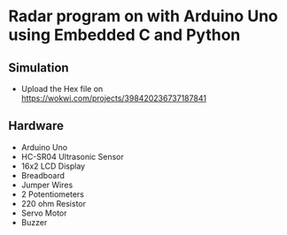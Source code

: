 # Radar program on with Arduino Uno using Embedded C and Python

## Simulation

* Upload the Hex file on https://wokwi.com/projects/398420236737187841

## Hardware

* Arduino Uno
* HC-SR04 Ultrasonic Sensor
* 16x2 LCD Display
* Breadboard
* Jumper Wires
* 2 Potentiometers
* 220 ohm Resistor
* Servo Motor
* Buzzer